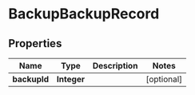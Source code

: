 

# BackupBackupRecord


## Properties

| Name | Type | Description | Notes |
|------------ | ------------- | ------------- | -------------|
|**backupId** | **Integer** |  |  [optional] |



